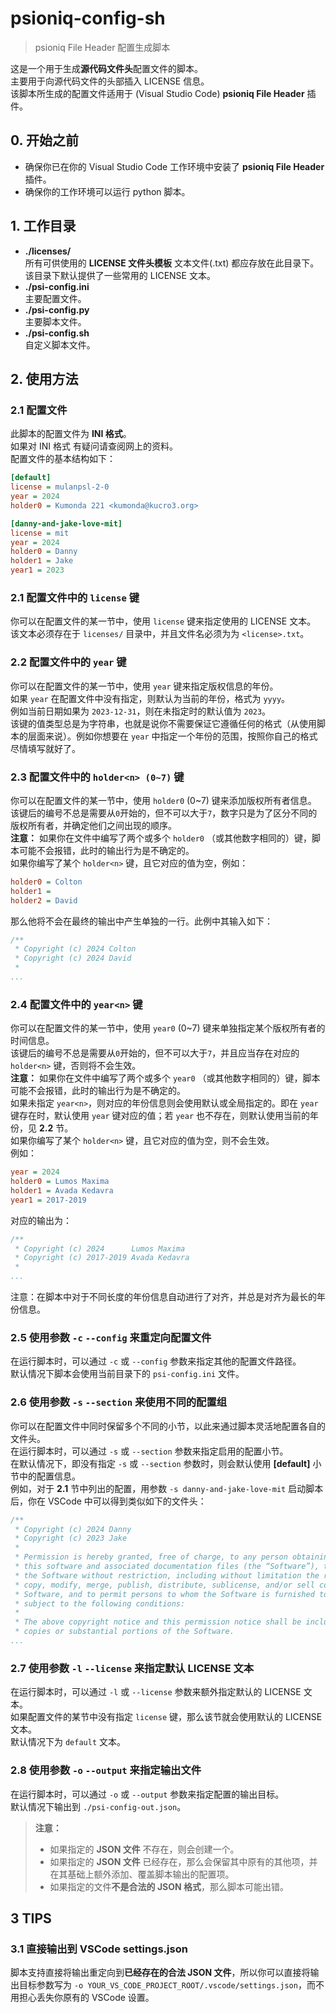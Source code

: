 # psioniq-config-sh
> psioniq File Header 配置生成脚本

这是一个用于生成**源代码文件头**配置文件的脚本。  
主要用于向源代码文件的头部插入 LICENSE 信息。  
该脚本所生成的配置文件适用于 (Visual Studio Code) **psioniq File Header** 插件。 

## **0. 开始之前**  
- 确保你已在你的 Visual Studio Code 工作环境中安装了 **psioniq File Header** 插件。
- 确保你的工作环境可以运行 python 脚本。  

## **1. 工作目录**
- **./licenses/**  
所有可供使用的 **LICENSE 文件头模板** 文本文件(.txt) 都应存放在此目录下。  
该目录下默认提供了一些常用的 LICENSE 文本。
- **./psi-config.ini**  
主要配置文件。  
- **./psi-config.py**  
主要脚本文件。
- **./psi-config.sh**  
自定义脚本文件。  

## **2. 使用方法**  
### **2.1 配置文件**  
此脚本的配置文件为 **INI 格式**。  
如果对 INI 格式 有疑问请查阅网上的资料。  
配置文件的基本结构如下：
```ini
[default]
license = mulanpsl-2-0
year = 2024
holder0 = Kumonda 221 <kumonda@kucro3.org>

[danny-and-jake-love-mit]
license = mit
year = 2024
holder0 = Danny
holder1 = Jake
year1 = 2023
```  

### **2.1 配置文件中的 ```license``` 键**  
你可以在配置文件的某一节中，使用 ```license``` 键来指定使用的 LICENSE 文本。  
该文本必须存在于 ```licenses/``` 目录中，并且文件名必须为为 ```<license>.txt```。  

### **2.2 配置文件中的 ```year``` 键**  
你可以在配置文件的某一节中，使用 ```year``` 键来指定版权信息的年份。  
如果 ```year``` 在配置文件中没有指定，则默认为当前的年份，格式为 ```yyyy```。  
例如当前日期如果为 ```2023-12-31```，则在未指定时的默认值为 ```2023```。  
该键的值类型总是为字符串，也就是说你不需要保证它遵循任何的格式（从使用脚本的层面来说）。例如你想要在 ```year``` 中指定一个年份的范围，按照你自己的格式尽情填写就好了。  

### **2.3 配置文件中的 ```holder<n> (0~7)``` 键**  
你可以在配置文件的某一节中，使用 ```holder0``` (0~7) 键来添加版权所有者信息。  
该键后的编号不总是需要从```0```开始的，但不可以大于```7```，数字只是为了区分不同的版权所有者，并确定他们之间出现的顺序。  
**注意：** 如果你在文件中编写了两个或多个 ```holder0``` （或其他数字相同的）键，脚本可能不会报错，此时的输出行为是不确定的。  
如果你编写了某个 ```holder<n>``` 键，且它对应的值为空，例如：  
```ini
holder0 = Colton 
holder1 = 
holder2 = David
```  
那么他将不会在最终的输出中产生单独的一行。此例中其输入如下：  
```cpp
/**
 * Copyright (c) 2024 Colton
 * Copyright (c) 2024 David
 *
...
```  

### **2.4 配置文件中的 ```year<n>``` 键**  
你可以在配置文件的某一节中，使用 ```year0``` (0~7) 键来单独指定某个版权所有者的时间信息。  
该键后的编号不总是需要从```0```开始的，但不可以大于```7```，并且应当存在对应的 ```holder<n>``` 键，否则将不会生效。  
**注意：** 如果你在文件中编写了两个或多个 ```year0``` （或其他数字相同的）键，脚本可能不会报错，此时的输出行为是不确定的。  
如果未指定 ```year<n>```，则对应的年份信息则会使用默认或全局指定的。即在 ```year``` 键存在时，默认使用 ```year``` 键对应的值；若 ```year``` 也不存在，则默认使用当前的年份，见 **2.2** 节。  
如果你编写了某个 ```holder<n>``` 键，且它对应的值为空，则不会生效。  
例如：
```ini
year = 2024       
holder0 = Lumos Maxima
holder1 = Avada Kedavra
year1 = 2017-2019
```  
对应的输出为：
```cpp
/**
 * Copyright (c) 2024      Lumos Maxima
 * Copyright (c) 2017-2019 Avada Kedavra
 *
...
```
注意：在脚本中对于不同长度的年份信息自动进行了对齐，并总是对齐为最长的年份信息。

### **2.5 使用参数 ```-c``` ```--config``` 来重定向配置文件**  
在运行脚本时，可以通过 ```-c``` 或 ```--config``` 参数来指定其他的配置文件路径。  
默认情况下脚本会使用当前目录下的 ```psi-config.ini``` 文件。 

### **2.6 使用参数 ```-s``` ```--section``` 来使用不同的配置组**
你可以在配置文件中同时保留多个不同的小节，以此来通过脚本灵活地配置各自的文件头。  
在运行脚本时，可以通过 ``-s`` 或 ``--section`` 参数来指定启用的配置小节。  
在默认情况下，即没有指定 ``-s`` 或 ``--section`` 参数时，则会默认使用 **[default]** 小节中的配置信息。  
例如，对于 **2.1** 节中列出的配置，用参数 ``-s danny-and-jake-love-mit`` 启动脚本后，你在 VSCode 中可以得到类似如下的文件头：
```cpp
/**
 * Copyright (c) 2024 Danny
 * Copyright (c) 2023 Jake
 * 
 * Permission is hereby granted, free of charge, to any person obtaining a copy of 
 * this software and associated documentation files (the “Software”), to deal in 
 * the Software without restriction, including without limitation the rights to use, 
 * copy, modify, merge, publish, distribute, sublicense, and/or sell copies of the 
 * Software, and to permit persons to whom the Software is furnished to do so, 
 * subject to the following conditions:
 * 
 * The above copyright notice and this permission notice shall be included in all 
 * copies or substantial portions of the Software.
...
```

### **2.7 使用参数 ```-l``` ```--license``` 来指定默认 LICENSE 文本**
在运行脚本时，可以通过 ```-l``` 或 ```--license``` 参数来额外指定默认的 LICENSE 文本。   
如果配置文件的某节中没有指定 ```license``` 键，那么该节就会使用默认的 LICENSE 文本。  
默认情况下为 ```default``` 文本。  

### **2.8 使用参数 ```-o``` ```--output``` 来指定输出文件**  
在运行脚本时，可以通过 ```-o``` 或 ```--output``` 参数来指定配置的输出目标。  
默认情况下输出到 ```./psi-config-out.json```。  
> **注意：**  
> - 如果指定的 **JSON 文件** 不存在，则会创建一个。  
> - 如果指定的 **JSON 文件** 已经存在，那么会保留其中原有的其他项，并在其基础上额外添加、覆盖脚本输出的配置项。  
> - 如果指定的文件**不是合法的 JSON 格式**，那么脚本可能出错。  

## **3 TIPS**
### **3.1 直接输出到 VSCode settings.json**  
脚本支持直接将输出重定向到**已经存在的合法 JSON 文件**，所以你可以直接将输出目标参数写为 ```-o YOUR_VS_CODE_PROJECT_ROOT/.vscode/settings.json```，而不用担心丢失你原有的 VSCode 设置。

